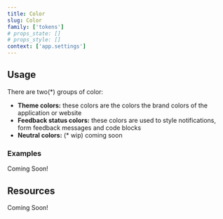 ```yaml
---
title: Color
slug: Color
family: ['tokens']
# props_state: []
# props_style: []
context: ['app.settings']
---
```


## Usage

There are two(\*) groups of color:

- **Theme colors:** these colors are the colors the brand colors of the application or website
- **Feedback status colors:** these colors are used to style notifications, form feedback messages and code blocks
- **Neutral colors:** (\* wip) coming soon

### Examples

<p class="feedback emoji:default">Coming Soon!</p>

## Resources

<p class="feedback emoji:default">Coming Soon!</p>
